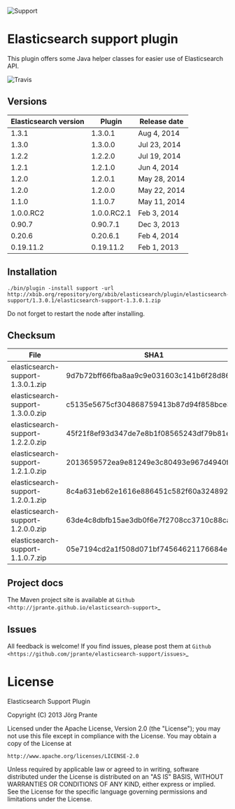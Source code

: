 ![Support](https://github.com/jprante/elasticsearch-support/raw/master/src/site/resources/support.jpg)

# Elasticsearch support plugin

This plugin offers some Java helper classes for easier use of Elasticsearch API.

![Travis](https://travis-ci.org/jprante/elasticsearch-support.png)

## Versions

| Elasticsearch version    | Plugin      | Release date |
| ------------------------ | ----------- | -------------|
| 1.3.1                    | 1.3.0.1     | Aug  4, 2014 |
| 1.3.0                    | 1.3.0.0     | Jul 23, 2014 |
| 1.2.2                    | 1.2.2.0     | Jul 19, 2014 |
| 1.2.1                    | 1.2.1.0     | Jun  4, 2014 |
| 1.2.0                    | 1.2.0.1     | May 28, 2014 |
| 1.2.0                    | 1.2.0.0     | May 22, 2014 |
| 1.1.0                    | 1.1.0.7     | May 11, 2014 |
| 1.0.0.RC2                | 1.0.0.RC2.1 | Feb  3, 2014 |
| 0.90.7                   | 0.90.7.1    | Dec  3, 2013 |
| 0.20.6                   | 0.20.6.1    | Feb  4, 2014 |
| 0.19.11.2                | 0.19.11.2   | Feb  1, 2013 |

## Installation

    ./bin/plugin -install support -url http://xbib.org/repository/org/xbib/elasticsearch/plugin/elasticsearch-support/1.3.0.1/elasticsearch-support-1.3.0.1.zip

Do not forget to restart the node after installing.

## Checksum

| File                                          | SHA1                                     |
| --------------------------------------------- | -----------------------------------------|
| elasticsearch-support-1.3.0.1.zip             | 9d7b72bff66fba8aa9c9e031603c141b6f28d861 |
| elasticsearch-support-1.3.0.0.zip             | c5135e5675cf304868759413b87d94f858bce302 |
| elasticsearch-support-1.2.2.0.zip             | 45f21f8ef93d347de7e8b1f08565243df79b81e0 |
| elasticsearch-support-1.2.1.0.zip             | 2013659572ea9e81249e3c80493e967d4940f44a |
| elasticsearch-support-1.2.0.1.zip             | 8c4a631eb62e1616e886451c582f60a3248927c0 |
| elasticsearch-support-1.2.0.0.zip             | 63de4c8dbfb15ae3db0f6e7f2708cc3710c88ca6 |
| elasticsearch-support-1.1.0.7.zip             | 05e7194cd2a1f508d071bf74564621176684e598 |

## Project docs

The Maven project site is available at `Github <http://jprante.github.io/elasticsearch-support>`_

## Issues

All feedback is welcome! If you find issues, please post them at `Github <https://github.com/jprante/elasticsearch-support/issues>`_

# License

Elasticsearch Support Plugin

Copyright (C) 2013 Jörg Prante

Licensed under the Apache License, Version 2.0 (the "License");
you may not use this file except in compliance with the License.
You may obtain a copy of the License at

    http://www.apache.org/licenses/LICENSE-2.0

Unless required by applicable law or agreed to in writing, software
distributed under the License is distributed on an "AS IS" BASIS,
WITHOUT WARRANTIES OR CONDITIONS OF ANY KIND, either express or implied.
See the License for the specific language governing permissions and
limitations under the License.